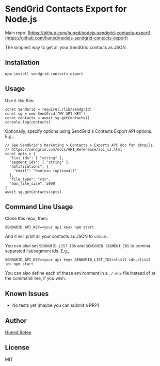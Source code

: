 # SendGrid Contacts Export for Node.js

Main repo: [https://github.com/huned/nodejs-sendgrid-contacts-export](https://github.com/huned/nodejs-sendgrid-contacts-export)

The simplest way to get all your SendGrid contacts as JSON.

## Installation

    npm install sendgrid-contacts-export

## Usage

Use it like this:

    const SendGrid = require(./lib/sendgrid)
    const sg = new SendGrid('MY API KEY')
    const contacts = await sg.getContacts()
    console.log(contacts)

Optionally, specify options using SendGrid's Contacts Export API options. E.g.,

    // See SendGrid's Marketing > Contacts > Exports API doc for details.
    // https://sendgrid.com/docs/API_Reference/api_v3.html
    const opts = {
      "list_ids": [ "string" ],
      "segment_ids": [ "string" ],
      "notifications": {
        "email": "boolean (optional)"
      },
      "file_type": "csv",
      "max_file_size": 5000
    }
    await sg.getContacts(opts)

## Command Line Usage

Clone this repo, then:

    SENDGRID_API_KEY=<your api key> npm start

And it will print all your contacts as JSON to `stdout`.

You can also set `SENDGRID_LIST_IDS` and `SENDGRID_SEGMENT_IDS` to comma
separated list/segment ids. E.g.,

    SENDGRID_API_KEY=<your api key> SENDGRID_LIST_IDS=<list1 id>,<list2 id> npm start

You can also define each of these environment in a `./.env` file instead of at the
command line, if you wish.

## Known Issues

* No tests yet (maybe you can submit a PR?!)

## Author

[Huned Botee](https://github.com/huned)

## License

MIT
